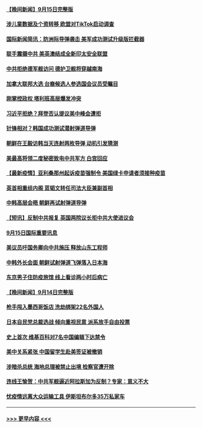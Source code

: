 #### [【晚间新闻】9月15日完整版](../pages/prog202/a103217497.md?t=09161051) 
#### [涉儿童数据及个资转移 欧盟对TikTok启动调查](../pages/prog202/a103217428.md?t=09161051) 
#### [国际新闻简讯：防洲际导弹袭击 美军成功测试升级版拦截器](../pages/prog202/a103216632.md?t=09161051) 
#### [联手震摄中共 美英澳结成全新印太安全联盟](../pages/prog202/a103217331.md?t=09161051) 
#### [中共拒绝德军舰访问 德护卫舰将穿越南海](../pages/prog202/a103217300.md?t=09161051) 
#### [加拿大联邦大选 台裔候选人参选国会议员受瞩目](../pages/prog202/a103217279.md?t=09161051) 
#### [刚掌控政权 塔利班高层爆发冲突](../pages/prog202/a103217245.md?t=09161051) 
#### [习近平拒绝？拜登否认提议美中峰会遭拒](../pages/prog202/a103217263.md?t=09161051) 
#### [针锋相对？韩国成功测试潜射弹道导弹](../pages/prog202/a103217238.md?t=09161051) 
#### [朝鲜在王毅访韩当天连射两枚导弹 动机引发猜测](../pages/prog202/a103217204.md?t=09161051) 
#### [美最高将领二度秘密致电中共军方 白宫回应](../pages/prog202/a103217071.md?t=09161051) 
#### [【最新疫情】亚利桑那州起诉疫苗强制令 美国绿卡申请者须接种疫苗](../pages/prog202/a103217095.md?t=09161051) 
#### [英首相重组内阁 蓝韬文转任司法大臣兼副首相](../pages/prog202/a103217003.md?t=09161051) 
#### [中韩高层会晤 朝鲜再试射弹道导弹](../pages/prog202/a103217042.md?t=09161051) 
#### [【短讯】反制中共报复 英国两院议长拒中共大使进议会](../pages/prog202/a103217010.md?t=09161051) 
#### [9月15日国际重要讯息](../pages/prog202/a103216875.md?t=09161051) 
#### [美议员吁国务卿向中共施压 释放山东工程师](../pages/prog202/a103216794.md?t=09161051) 
#### [中韩外长会面 朝鲜试射弹道飞弹落入日本海](../pages/prog202/a103216720.md?t=09161051) 
#### [东京男子住防疫旅馆 线上看诊两小时后病亡](../pages/prog202/a103216698.md?t=09161051) 
#### [【晚间新闻】9月14日完整版](../pages/prog202/a103216588.md?t=09161051) 
#### [枪手闯入墨西哥饭店 洗劫绑架22名外国人](../pages/prog202/a103216656.md?t=09161051) 
#### [日本自民党总裁选战 倾向重视民意 派系放手自由投票](../pages/prog202/a103216616.md?t=09161051) 
#### [史上首次 维基百科对7名中国编辑下达禁令](../pages/prog202/a103216606.md?t=09161051) 
#### [美中关系紧张 中国留学生赴美签证被撤销](../pages/prog202/a103216567.md?t=09161051) 
#### [涉暗杀总统 海地总理被禁止出境 检察官遭开除](../pages/prog202/a103216556.md?t=09161051) 
#### [连线王愉贺：中共军舰逼近阿拉斯加为反制？专家：意义不大](../pages/prog202/a103216460.md?t=09161051) 
#### [忧疫情远离大众运输工具 伊斯坦布尔多35万私家车](../pages/prog202/a103216529.md?t=09161051) 

----
#### [ >>> 更早内容 <<< ](../indexes/prog202-earlier.md)

